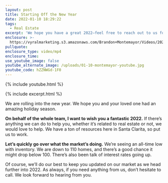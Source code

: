 ```yaml
---
layout: post
title: Starting Off the New Year
date: 2022-01-10 18:29:22
tags:
  - Real Estate
excerpt: 'We hope you have a great 2022—feel free to reach out to us for anything! '
enclosure: >-
  https://vyralmarketing.s3.amazonaws.com/Brandon+Montemayor/Videos/2021/Starting+Off+the+New+Year.mp4
pullquote:
enclosure_type: video/mp4
enclosure_time:
use_youtube_image: false
youtube_alternate_image: /uploads/01-10-montemayor-youtube.jpg
youtube_code: hZZNWGd-1F0
---
```

{% include youtube.html %}

{% include excerpt.html %}

We are rolling into the new year. We hope you and your loved one had an amazing holiday season.

**On behalf of the whole team, I want to wish you a fantastic 2022.** If there’s anything we can do to help you, whether it’s related to real estate or not, we would love to help. We have a ton of resources here in Santa Clarita, so put us to work.&nbsp;

**Let’s quickly go over what the market’s doing.** We’re seeing an all-time low with inventory. We are down to 110 homes, and there’s a good chance it might drop below 100. There’s also been talk of interest rates going up.

Of course, we’ll do our best to keep you updated on our market as we head further into 2022. As always, if you need anything from us, don’t hesitate to call. We look forward to hearing from you.

